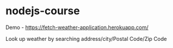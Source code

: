 # nodejs-course

Demo - https://fetch-weather-application.herokuapp.com/

Look up weather by searching address/city/Postal Code/Zip Code
